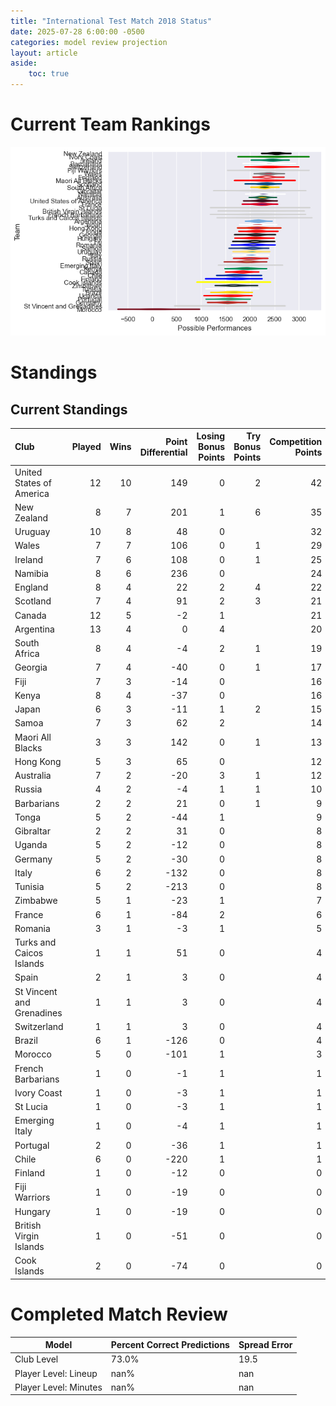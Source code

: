 ```yaml
---  
title: "International Test Match 2018 Status"  
date: 2025-07-28 6:00:00 -0500  
categories: model review projection  
layout: article  
aside:  
    toc: true  
---
```

# Current Team Rankings


![Club Rankings](plots/rankings_International_Test_Match_2018.png)
# Standings

## Current Standings


| Club                      |   Played |   Wins |   Point Differential |   Losing Bonus Points |   Try Bonus Points |   Competition Points |
|:--------------------------|---------:|-------:|---------------------:|----------------------:|-------------------:|---------------------:|
| United States of America  |       12 |     10 |                  149 |                     0 |                  2 |                   42 |
| New Zealand               |        8 |      7 |                  201 |                     1 |                  6 |                   35 |
| Uruguay                   |       10 |      8 |                   48 |                     0 |                    |                   32 |
| Wales                     |        7 |      7 |                  106 |                     0 |                  1 |                   29 |
| Ireland                   |        7 |      6 |                  108 |                     0 |                  1 |                   25 |
| Namibia                   |        8 |      6 |                  236 |                     0 |                    |                   24 |
| England                   |        8 |      4 |                   22 |                     2 |                  4 |                   22 |
| Scotland                  |        7 |      4 |                   91 |                     2 |                  3 |                   21 |
| Canada                    |       12 |      5 |                   -2 |                     1 |                    |                   21 |
| Argentina                 |       13 |      4 |                    0 |                     4 |                    |                   20 |
| South Africa              |        8 |      4 |                   -4 |                     2 |                  1 |                   19 |
| Georgia                   |        7 |      4 |                  -40 |                     0 |                  1 |                   17 |
| Fiji                      |        7 |      3 |                  -14 |                     0 |                    |                   16 |
| Kenya                     |        8 |      4 |                  -37 |                     0 |                    |                   16 |
| Japan                     |        6 |      3 |                  -11 |                     1 |                  2 |                   15 |
| Samoa                     |        7 |      3 |                   62 |                     2 |                    |                   14 |
| Maori All Blacks          |        3 |      3 |                  142 |                     0 |                  1 |                   13 |
| Hong Kong                 |        5 |      3 |                   65 |                     0 |                    |                   12 |
| Australia                 |        7 |      2 |                  -20 |                     3 |                  1 |                   12 |
| Russia                    |        4 |      2 |                   -4 |                     1 |                  1 |                   10 |
| Barbarians                |        2 |      2 |                   21 |                     0 |                  1 |                    9 |
| Tonga                     |        5 |      2 |                  -44 |                     1 |                    |                    9 |
| Gibraltar                 |        2 |      2 |                   31 |                     0 |                    |                    8 |
| Uganda                    |        5 |      2 |                  -12 |                     0 |                    |                    8 |
| Germany                   |        5 |      2 |                  -30 |                     0 |                    |                    8 |
| Italy                     |        6 |      2 |                 -132 |                     0 |                    |                    8 |
| Tunisia                   |        5 |      2 |                 -213 |                     0 |                    |                    8 |
| Zimbabwe                  |        5 |      1 |                  -23 |                     1 |                    |                    7 |
| France                    |        6 |      1 |                  -84 |                     2 |                    |                    6 |
| Romania                   |        3 |      1 |                   -3 |                     1 |                    |                    5 |
| Turks and Caicos Islands  |        1 |      1 |                   51 |                     0 |                    |                    4 |
| Spain                     |        2 |      1 |                    3 |                     0 |                    |                    4 |
| St Vincent and Grenadines |        1 |      1 |                    3 |                     0 |                    |                    4 |
| Switzerland               |        1 |      1 |                    3 |                     0 |                    |                    4 |
| Brazil                    |        6 |      1 |                 -126 |                     0 |                    |                    4 |
| Morocco                   |        5 |      0 |                 -101 |                     1 |                    |                    3 |
| French Barbarians         |        1 |      0 |                   -1 |                     1 |                    |                    1 |
| Ivory Coast               |        1 |      0 |                   -3 |                     1 |                    |                    1 |
| St Lucia                  |        1 |      0 |                   -3 |                     1 |                    |                    1 |
| Emerging Italy            |        1 |      0 |                   -4 |                     1 |                    |                    1 |
| Portugal                  |        2 |      0 |                  -36 |                     1 |                    |                    1 |
| Chile                     |        6 |      0 |                 -220 |                     1 |                    |                    1 |
| Finland                   |        1 |      0 |                  -12 |                     0 |                    |                    0 |
| Fiji Warriors             |        1 |      0 |                  -19 |                     0 |                    |                    0 |
| Hungary                   |        1 |      0 |                  -19 |                     0 |                    |                    0 |
| British Virgin Islands    |        1 |      0 |                  -51 |                     0 |                    |                    0 |
| Cook Islands              |        2 |      0 |                  -74 |                     0 |                    |                    0 |



# Completed Match Review


| Model | Percent Correct Predictions | Spread Error |
| ------ | ------ | ------ |
| Club Level | 73.0% | 19.5 |
| Player Level: Lineup | nan% | nan |
| Player Level: Minutes | nan% | nan |


